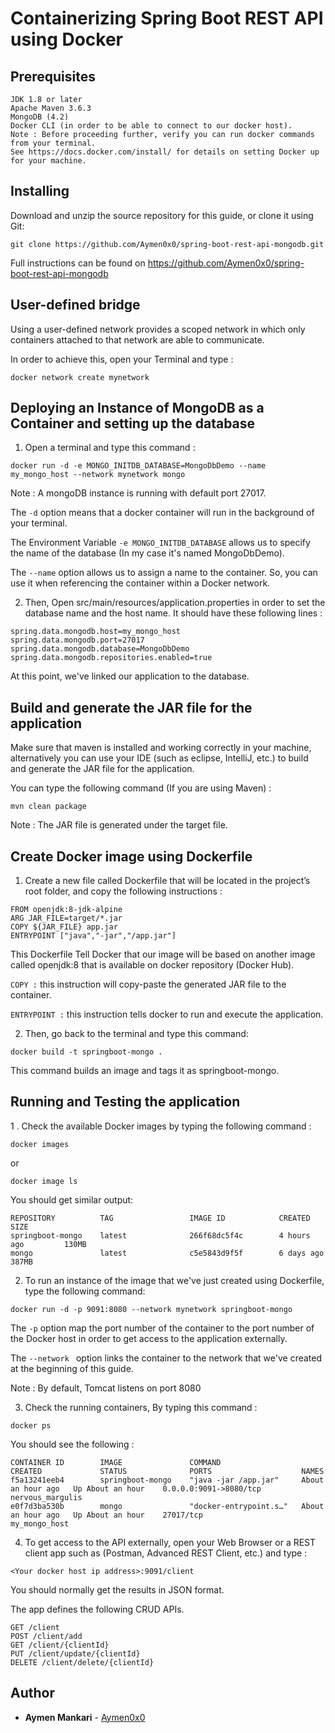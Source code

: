 # Containerizing Spring Boot REST API using Docker
## Prerequisites

```
JDK 1.8 or later
Apache Maven 3.6.3
MongoDB (4.2)
Docker CLI (in order to be able to connect to our docker host).
Note : Before proceeding further, verify you can run docker commands from your terminal.
See https://docs.docker.com/install/ for details on setting Docker up for your machine.
```

## Installing
Download and unzip the source repository for this guide, or clone it using Git:
```
git clone https://github.com/Aymen0x0/spring-boot-rest-api-mongodb.git
```
Full instructions can be found on https://github.com/Aymen0x0/spring-boot-rest-api-mongodb

## User-defined bridge
Using a user-defined network provides a scoped network in which only containers attached to that network are able to communicate.

In order to achieve this, open your Terminal and type :

```
docker network create mynetwork
```
## Deploying an Instance of MongoDB as a Container and setting up the database
1. Open a terminal and type this command :
```
docker run -d -e MONGO_INITDB_DATABASE=MongoDbDemo --name my_mongo_host --network mynetwork mongo
```

Note : A mongoDB instance is running with default port 27017.

The ``` -d ``` option means that a docker container will run in the background of your terminal.

The Environment Variable ``` -e MONGO_INITDB_DATABASE ``` allows us to specify the name of the database (In my case it's named MongoDbDemo).

The ``` --name ``` option allows us to assign a name to the container. So, you can use it when referencing the container within a Docker network.

2. Then, Open src/main/resources/application.properties in order to set the database name and the host name. It should have these following lines : 
```
spring.data.mongodb.host=my_mongo_host
spring.data.mongodb.port=27017
spring.data.mongodb.database=MongoDbDemo
spring.data.mongodb.repositories.enabled=true
```
At this point, we've linked our application to the database.
## Build and generate the JAR file for the application

Make sure that maven is installed and working correctly in your machine, alternatively you can use your IDE (such as eclipse, IntelliJ, etc.) to build and generate the JAR file for the application.

You can type the following command (If you are using Maven) :
```
mvn clean package
``` 
Note : The JAR file is generated under the target file.

## Create Docker image using Dockerfile
1. Create a new file called Dockerfile that will be located in the project’s root folder, and copy the following instructions :
```
FROM openjdk:8-jdk-alpine
ARG JAR_FILE=target/*.jar
COPY ${JAR_FILE} app.jar
ENTRYPOINT ["java","-jar","/app.jar"]
```
This Dockerfile Tell Docker that our image will be based on another image called openjdk:8 that is available on docker repository (Docker Hub).

``` COPY : ``` this instruction will copy-paste the generated JAR file to the container.

``` ENTRYPOINT : ``` this instruction tells docker to run and execute the application.

2. Then, go back to the terminal and type this command:
```
docker build -t springboot-mongo .
```
This command builds an image and tags it as springboot-mongo.
## Running and Testing the application
1 . Check the available Docker images by typing the following command :
```
docker images 
```
or
```
docker image ls 
```
You should get similar output:
```
REPOSITORY          TAG                 IMAGE ID            CREATED             SIZE
springboot-mongo    latest              266f68dc5f4c        4 hours ago         130MB
mongo               latest              c5e5843d9f5f        6 days ago          387MB
```
2. To run an instance of the image that we've just created using Dockerfile, type the following command:
```
docker run -d -p 9091:8080 --network mynetwork springboot-mongo
```
The ```-p``` option map the port number of the container to the port number of the Docker host in order to get access to the application externally.

The ```--network ``` option links the container to the network that we've created at the beginning of this guide.

Note : By default, Tomcat listens on port 8080

3. Check the running containers, By typing this command :
```
docker ps
```
You should see the following : 
```
CONTAINER ID        IMAGE               COMMAND                  CREATED             STATUS              PORTS                    NAMES
f5a13241eeb4        springboot-mongo    "java -jar /app.jar"     About an hour ago   Up About an hour    0.0.0.0:9091->8080/tcp   nervous_margulis
e0f7d3ba530b        mongo               "docker-entrypoint.s…"   About an hour ago   Up About an hour    27017/tcp                my_mongo_host
```
4. To get access to the API externally, open your Web Browser or a REST client app such as (Postman, Advanced REST Client, etc.) and type :
```
<Your docker host ip address>:9091/client
```
You should normally get the results in JSON format.

The app defines the following CRUD APIs.
```
GET /client
POST /client/add
GET /client/{clientId}
PUT /client/update/{clientId}
DELETE /client/delete/{clientId}
```
## Author

* **Aymen Mankari** - [Aymen0x0](https://github.com/Aymen0x0)
